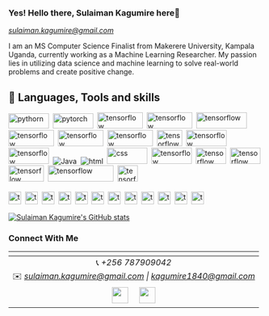 ### Yes! Hello there, Sulaiman Kagumire here👋
*sulaiman.kagumire@gmail.com*

I am an MS Computer Science Finalist from Makerere University, Kampala Uganda, currently working as a Machine Learning Researcher. My passion lies in utilizing data science and machine learning to solve real-world problems and create positive change.


## 💼 Languages, Tools and skills
<div> 
   <img src="https://github.com/sulaiman-kagumire/sulaiman-kagumire/blob/main/svg/python.png" title="Javascript" alt="pythorn" width="80" height="30"/>&nbsp;
   <img src="https://github.com/sulaiman-kagumire/sulaiman-kagumire/blob/main/svg/pytorch.png" title="Javascript" alt="pytorch" width="80" height="30" />&nbsp;
   <img src="https://github.com/sulaiman-kagumire/sulaiman-kagumire/blob/main/svg/tensorflow.svg" title="tensorflow" alt="tensorflow" width="90" height="32" />&nbsp; 
   <img src="https://github.com/sulaiman-kagumire/sulaiman-kagumire/blob/main/svg/keras.svg" title="tensorflow" alt="tensorflow" width="90" height="32" />&nbsp;
   <img src="https://img.shields.io/badge/S-Scikit--Learn-orange" title="scikitlearn" alt="tensorflow" width="100" height="32" />&nbsp;
   <img src="https://github.com/sulaiman-kagumire/sulaiman-kagumire/blob/main/svg/numpy.png" title="numpy" alt="tensorflow" width="90" height="32" />&nbsp;
   <img src="https://github.com/sulaiman-kagumire/sulaiman-kagumire/blob/main/svg/mat.png" title="matplotlib" alt="tensorflow" width="90" height="32" />&nbsp;
   <img src="https://github.com/sulaiman-kagumire/sulaiman-kagumire/blob/main/svg/pandas.png" title="pandas" alt="tensorflow" width="90" height="32" />&nbsp;
   <img src="https://github.com/sulaiman-kagumire/sulaiman-kagumire/blob/main/svg/d3.png" title="d3" alt="tensorflow" width="50" height="32" />&nbsp;
   <img src="https://github.com/sulaiman-kagumire/sulaiman-kagumire/blob/main/svg/sea.png" title="d3" alt="tensorflow" width="80" height="32" />&nbsp;
   <img src="https://github.com/sulaiman-kagumire/sulaiman-kagumire/blob/main/svg/jax.png" title="d3" alt="tensorflow" width="80" height="32" />&nbsp;
  <img src="https://github.com/sulaiman-kagumire/sulaiman-kagumire/blob/main/svg/javascript.svg" title="Javascript" alt="Java"/>&nbsp;
  <img src="https://github.com/sulaiman-kagumire/sulaiman-kagumire/blob/main/svg/html.svg" title="Java" alt="html" />&nbsp;
  <img src="https://github.com/sulaiman-kagumire/sulaiman-kagumire/blob/main/svg/css.svg" title="Java" alt="css" width="80" height="32"/>&nbsp;
   <img src="https://github.com/sulaiman-kagumire/sulaiman-kagumire/blob/main/svg/boot.png" title="d3" alt="tensorflow" width="80" height="32" />&nbsp;
<!--    <img src="https://github.com/sulaiman-kagumire/sulaiman-kagumireblob/main/svg/sql.png" title="d3" alt="tensorflow" width="50" height="32" />&nbsp; -->
   <img src="https://github.com/sulaiman-kagumire/sulaiman-kagumire/blob/main/svg/django.png" title="d3" alt="tensorflow" width="60" height="32" />&nbsp;
   <img src="https://github.com/sulaiman-kagumire/sulaiman-kagumire/blob/main/svg/mysql.png" title="d3" alt="tensorflow" width="60" height="32" />&nbsp;
   <img src="https://github.com/sulaiman-kagumire/sulaiman-kagumire/blob/main/svg/flask.png" title="d3" alt="tensorflow" width="70" height="32" />&nbsp;
   <img src="https://github.com/sulaiman-kagumire/sulaiman-kagumire/blob/main/svg/gcp.png" title="d3" alt="tensorflow" width="130" height="32" />&nbsp;
  <img src="https://github.com/sulaiman-kagumire/sulaiman-kagumire/blob/main/svg/cpp.png" title="d3" alt="tensorflow" width="40" height="32" />&nbsp; 
   
</div>
   <br>

<div>
   <img src="https://github.com/sulaiman-kagumire/sulaiman-kagumire/blob/main/svg/dl.svg" title="d3" alt="tensorflow" height="25"  />&nbsp;
  <img src="https://github.com/sulaiman-kagumire/sulaiman-kagumire/blob/main/svg/nlp.svg" title="d3" alt="tensorflow" height="25" />&nbsp; 
  <img src="https://github.com/sulaiman-kagumire/sulaiman-kagumire/blob/main/svg/cv.svg" title="d3" alt="tensorflow" height="25"  />&nbsp;
  <img src="https://github.com/sulaiman-kagumire/sulaiman-kagumire/blob/main/svg/eda.svg" title="d3" alt="tensorflow" height="25"  />&nbsp; 
  <img src="https://github.com/sulaiman-kagumire/sulaiman-kagumire/blob/main/svg/nw.svg" title="d3" alt="tensorflow" height="25"  />&nbsp; 
  <img src="https://github.com/sulaiman-kagumire/sulaiman-kagumire/blob/main/svg/dm.svg" title="d3" alt="tensorflow" height="25"  />&nbsp;
  <img src="https://github.com/sulaiman-kagumire/sulaiman-kagumire/blob/main/svg/modeling.svg" title="d3" alt="tensorflow" height="25"  />&nbsp;
  <img src="https://github.com/sulaiman-kagumire/sulaiman-kagumire/blob/main/svg/cc.svg" title="d3" alt="tensorflow" height="25"  />&nbsp;
  <img src="https://github.com/sulaiman-kagumire/sulaiman-kagumire/blob/main/svg/dv.svg" title="d3" alt="tensorflow" height="25"  />&nbsp;
  <img src="https://github.com/sulaiman-kagumire/sulaiman-kagumire/blob/main/svg/dw.svg" title="d3" alt="tensorflow" height="25"  />&nbsp;
  <img src="https://github.com/sulaiman-kagumire/sulaiman-kagumire/blob/main/svg/db.svg" title="d3" alt="tensorflow" height="25"  />&nbsp;
  <img src="https://github.com/sulaiman-kagumire/sulaiman-kagumire/blob/main/svg/mst.svg" title="d3" alt="tensorflow" height="25"  />&nbsp;   
</div>

<!-- <hr/>
<a href="https://github.com/sulaiman-kagumire/sulaiman-kagumire">
  <img style="min-height: 190px; style="width: 53vw" src="https://github-readme-stats.vercel.app/api?username=sulaiman-kagumire&show_icons=true&line_height=27&count_private=true&&theme=radical" alt="GitHub Stats" />
</a> -->

[![Sulaiman Kagumire's GitHub stats](https://github-readme-stats.vercel.app/api?username=sulaiman-kagumire&show_icons=true&theme=radical)](https://github.com/sulaiman-kagumire/github-readme-stats)

### Connect With Me
|  <a href="https://github.com/sulaiman-kagumire"></a> |
|:---------------------------------------------------------------------------------------------------------------------------------------: |
|📞 *+256 787909042*|
|✉️ *sulaiman.kagumire@gmail.com \| kagumire1840@gmail.com*|
 <a href="https://www.linkedin.com/in/sulaiman-kagumire-3b2a97135/"><img src="https://i.ibb.co/Kx2GSrT/linkedin.png" width="32px" height="32px"></a> &nbsp; &nbsp; <a href="https://github.com/sulaiman-kagumire"><img src="https://cdn.iconscout.com/icon/free/png-256/github-108-438008.png" width="32px" height="32px"></a>  |






